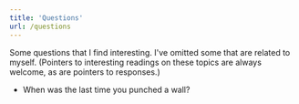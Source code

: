 ```yaml
---
title: 'Questions'
url: /questions
---
```

 
Some questions that I find interesting. I've omitted some that are related to myself. (Pointers to interesting readings on these topics are always welcome, as are pointers to responses.)

- When was the last time you punched a wall? 


